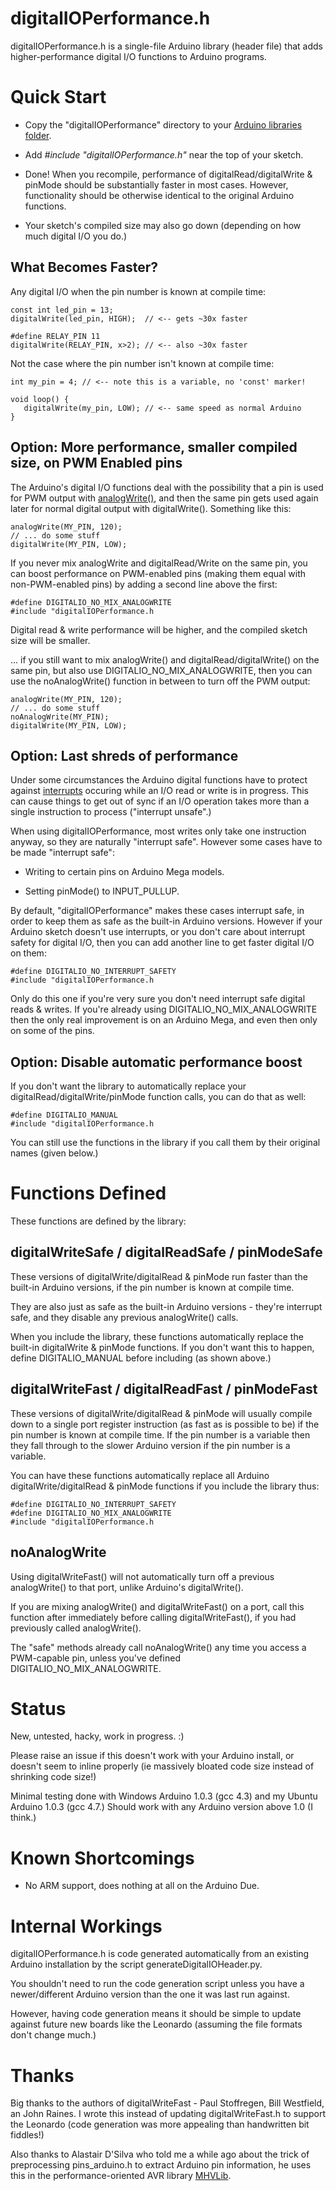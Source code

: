 # digitalIOPerformance.h

digitalIOPerformance.h is a single-file Arduino library (header file)
that adds higher-performance digital I/O functions to Arduino
programs.

# Quick Start

* Copy the "digitalIOPerformance" directory to your [Arduino libraries folder](http://arduino.cc/en/Guide/Libraries).

* Add _#include &quot;digitalIOPerformance.h&quot;_ near the top of your sketch.

* Done! When you recompile, performance of digitalRead/digitalWrite &
  pinMode should be substantially faster in most cases. However,
  functionality should be otherwise identical to the original Arduino
  functions.

* Your sketch's compiled size may also go down (depending on how much
  digital I/O you do.)

## What Becomes Faster?

Any digital I/O when the pin number is known at compile time:

    const int led_pin = 13;
    digitalWrite(led_pin, HIGH);  // <-- gets ~30x faster

    #define RELAY_PIN 11
    digitalWrite(RELAY_PIN, x>2); // <-- also ~30x faster

Not the case where the pin number isn't known at compile time:

    int my_pin = 4; // <-- note this is a variable, no 'const' marker!
    
    void loop() {
       digitalWrite(my_pin, LOW); // <-- same speed as normal Arduino
    }

## Option: More performance, smaller compiled size, on PWM Enabled pins

The Arduino's digital I/O functions deal with the
possibility that a pin is used for PWM output with
[analogWrite()](http://arduino.cc/en/Tutorial/PWM), and then the same
pin gets used again later for normal digital output with
digitalWrite(). Something like this:

    analogWrite(MY_PIN, 120);
    // ... do some stuff
    digitalWrite(MY_PIN, LOW);

If you never mix analogWrite and digitalRead/Write on the same pin, you can
boost performance on PWM-enabled pins (making them equal with
non-PWM-enabled pins) by adding a second line above the first:

    #define DIGITALIO_NO_MIX_ANALOGWRITE
    #include "digitalIOPerformance.h

Digital read & write performance will be higher, and the compiled
sketch size will be smaller.

... if you still want to mix analogWrite() and
digitalRead/digitalWrite() on the same pin, but also use
DIGITALIO_NO_MIX_ANALOGWRITE, then you can use the noAnalogWrite()
function in between to turn off the PWM output:

    analogWrite(MY_PIN, 120);
    // ... do some stuff
    noAnalogWrite(MY_PIN);
    digitalWrite(MY_PIN, LOW);

## Option: Last shreds of performance

Under some circumstances the Arduino digital functions have to protect
against [interrupts](http://www.uchobby.com/index.php/2007/11/24/arduino-interrupts/) occuring while an I/O read or write is in progress. This can cause things to get out of sync if an I/O operation takes more than a single instruction to process ("interrupt unsafe".)

When using digitalIOPerformance, most writes only take one instruction anyway, so they are naturally "interrupt safe". However some cases have to be made "interrupt safe":

* Writing to certain pins on Arduino Mega models.

* Setting pinMode() to INPUT_PULLUP.

By default, "digitalIOPerformance" makes these cases interrupt safe,
in order to keep them as safe as the built-in Arduino
versions. However if your Arduino sketch doesn't use interrupts, or
you don't care about interrupt safety for digital I/O, then you can
add another line to get faster digital I/O on them:

    #define DIGITALIO_NO_INTERRUPT_SAFETY
    #include "digitalIOPerformance.h

Only do this one if you're very sure you don't need interrupt safe
digital reads & writes. If you're already using
DIGITALIO_NO_MIX_ANALOGWRITE then the only real improvement is on an
Arduino Mega, and even then only on some of the pins.

## Option: Disable automatic performance boost

If you don't want the library to automatically replace your
digitalRead/digitalWrite/pinMode function calls, you can do that as
well:

    #define DIGITALIO_MANUAL
    #include "digitalIOPerformance.h

You can still use the functions in the library if you call them by
their original names (given below.)

# Functions Defined

These functions are defined by the library:

## digitalWriteSafe / digitalReadSafe / pinModeSafe

These versions of digitalWrite/digitalRead & pinMode run faster
than the built-in Arduino versions, if the pin number is known at
compile time.

They are also just as safe as the built-in Arduino versions - they're
interrupt safe, and they disable any previous analogWrite() calls.

When you include the library, these functions automatically replace
the built-in digitalWrite & pinMode functions. If you don't want this
to happen, define DIGITALIO_MANUAL before including (as shown above.)


## digitalWriteFast / digitalReadFast / pinModeFast

These versions of digitalWrite/digitalRead & pinMode will usually
compile down to a single port register instruction (as fast as is
possible to be) if the pin number is known at compile time. If the pin
number is a variable then they fall through to the slower Arduino
version if the pin number is a variable.

You can have these functions automatically replace all Arduino
digitalWrite/digitalRead & pinMode functions if you include the
library thus:

    #define DIGITALIO_NO_INTERRUPT_SAFETY
    #define DIGITALIO_NO_MIX_ANALOGWRITE
    #include "digitalIOPerformance.h

## noAnalogWrite

Using digitalWriteFast() will not automatically turn off a
previous analogWrite() to that port, unlike Arduino's digitalWrite().

If you are mixing analogWrite() and digitalWriteFast() on a port, call
this function after immediately before calling digitalWriteFast(), if
you had previously called analogWrite().

The "safe" methods already call noAnalogWrite() any time you access a
PWM-capable pin, unless you've defined DIGITALIO_NO_MIX_ANALOGWRITE.


# Status

New, untested, hacky, work in progress. :)

Please raise an issue if this doesn't work with your Arduino install,
or doesn't seem to inline properly (ie massively bloated code size
instead of shrinking code size!)

Minimal testing done with Windows Arduino 1.0.3 (gcc 4.3) and my
Ubuntu Arduino 1.0.3 (gcc 4.7.) Should work with any Arduino version
above 1.0 (I think.)

# Known Shortcomings

* No ARM support, does nothing at all on the Arduino Due.

# Internal Workings

digitalIOPerformance.h is code generated automatically from an
existing Arduino installation by the script generateDigitalIOHeader.py.

You shouldn't need to run the code generation script unless you have a
newer/different Arduino version than the one it was last run against.

However, having code generation means it should be simple to update
against future new boards like the Leonardo (assuming the file
formats don't change much.)

# Thanks

Big thanks to the authors of digitalWriteFast - Paul Stoffregen, Bill
Westfield, an John Raines. I wrote this instead of updating
digitalWriteFast.h to support the Leonardo (code generation was more
appealing than handwritten bit fiddles!)

Also thanks to Alastair D'Silva who told me a while ago about the
trick of preprocessing pins_arduino.h to extract Arduino pin
information, he uses this in the performance-oriented AVR library
[MHVLib](http://www.makehackvoid.com/project/MHVLib).
